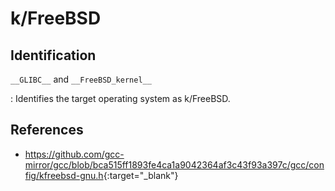 # k/FreeBSD

## Identification

`__GLIBC__` and `__FreeBSD_kernel__`

:   Identifies the target operating system as k/FreeBSD.

## References

- <https://github.com/gcc-mirror/gcc/blob/bca515ff1893fe4ca1a9042364af3c43f93a397c/gcc/config/kfreebsd-gnu.h>{:target="_blank"}